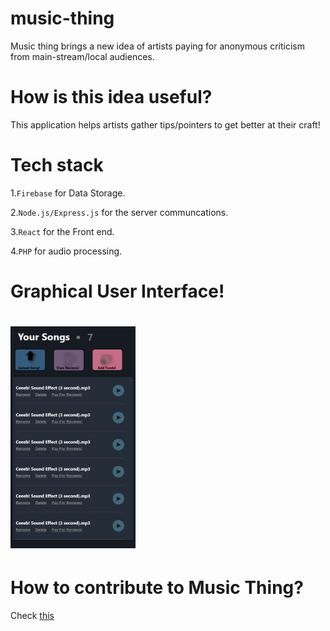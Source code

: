 # music-thing

Music thing brings a new idea of artists paying for anonymous criticism from main-stream/local audiences.

# How is this idea useful?
This application  helps artists gather tips/pointers to get better at their craft!

# Tech stack
 1.`Firebase` for Data Storage.
 
2.`Node.js/Express.js`  for the server communcations.


3.`React` for the Front end.

4.`PHP` for audio processing.

# Graphical User Interface!

<h1> 

<img width = "200px" src= "https://github.com/Beat-Rate/Beat-Rate/blob/master/React-Frontend/SampleGui/newgui.png"/>

</h1>

# How to contribute to Music Thing?
Check [this](https://github.com/RonaldColyar/music-thing/blob/master/Contributions.md)
